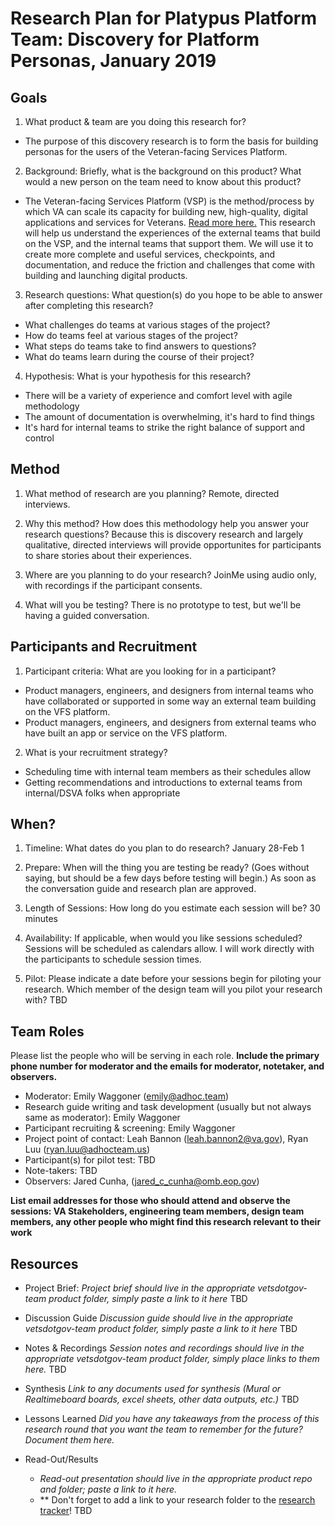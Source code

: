 # Research Plan for Platypus Platform Team: Discovery for Platform Personas, January 2019

## Goals
1. What product & team are you doing this research for?
  - The purpose of this discovery research is to form the basis for building personas for the users of the Veteran-facing Services Platform.
2. Background: Briefly, what is the background on this product? What would a new person on the team need to know about this product?
  - The Veteran-facing Services Platform (VSP) is the method/process by which VA can scale its capacity for building new, high-quality, digital applications and services for Veterans. [Read more here.](https://github.com/department-of-veterans-affairs/vets.gov-team/tree/master/Products/Platform/Platform%20Support#problem-statement) This research will help us understand the experiences of the external teams that build on the VSP, and the internal teams that support them. We will use it to create more complete and useful services, checkpoints, and documentation, and reduce the friction and challenges that come with building and launching digital products. 
3. Research questions: What question(s) do you hope to be able to answer after completing this research?
  - What challenges do teams at various stages of the project?
  - How do teams feel at various stages of the project?
  - What steps do teams take to find answers to questions?
  - What do teams learn during the course of their project?
    
4. Hypothesis: What is your hypothesis for this research?
  - There will be a variety of experience and comfort level with agile methodology
  - The amount of documentation is overwhelming, it's hard to find things
  - It's hard for internal teams to strike the right balance of support and control
  
## Method
1.	What method of research are you planning?
Remote, directed interviews. 
  
2.	Why this method? How does this methodology help you answer your research questions?
Because this is discovery research and largely qualitative, directed interviews will provide opportunites for participants to share stories about their experiences.

3.	Where are you planning to do your research? 
JoinMe using audio only, with recordings if the participant consents.

4.	What will you be testing?
There is no prototype to test, but we'll be having a guided conversation.

## Participants and Recruitment
1.	Participant criteria: What are you looking for in a participant?
- Product managers, engineers, and designers from internal teams who have collaborated or supported in some way an external team building on the VFS platform.
- Product managers, engineers, and designers from external teams who have built an app or service on the VFS platform.
2.	What is your recruitment strategy? 
- Scheduling time with internal team members as their schedules allow
- Getting recommendations and introductions to external teams from internal/DSVA folks when appropriate

## When? 
1.	Timeline: What dates do you plan to do research? 
January 28-Feb 1

2.	Prepare: When will the thing you are testing be ready? (Goes without saying, but should be a few days before testing will begin.) 
As soon as the conversation guide and research plan are approved.

3. Length of Sessions: How long do you estimate each session will be?
30 minutes

4.	Availability: If applicable, when would you like sessions scheduled? 
Sessions will be scheduled as calendars allow. I will work directly with the participants to schedule session times.

5.	Pilot: Please indicate a date before your sessions begin for piloting your research. Which member of the design team will you pilot your research with? 
TBD

## Team Roles
Please list the people who will be serving in each role. **Include the primary phone number for moderator and the emails for moderator, notetaker, and observers.** 

- Moderator: Emily Waggoner (emily@adhoc.team)
- Research guide writing and task development (usually but not always same as moderator): Emily Waggoner
- Participant recruiting & screening: Emily Waggoner
- Project point of contact: Leah Bannon (leah.bannon2@va.gov), Ryan Luu (ryan.luu@adhocteam.us)
- Participant(s) for pilot test: TBD
- Note-takers: TBD
- Observers: Jared Cunha, (jared_c_cunha@omb.eop.gov)

**List email addresses for those who should attend and observe the sessions: VA Stakeholders, engineering team members, design team members, any other people who might find this research relevant to their work**

## Resources
- Project Brief: 
*Project brief should live in the appropriate vetsdotgov-team product folder, simply paste a link to it here*
TBD
- Discussion Guide
*Discussion guide should live in the appropriate vetsdotgov-team product folder, simply paste a link to it here*
TBD
- Notes & Recordings
*Session notes and recordings should live in the appropriate vetsdotgov-team product folder, simply place links to them here.*
TBD
- Synthesis
*Link to any documents used for synthesis (Mural or Realtimeboard boards, excel sheets, other data outputs, etc.)* 
TBD
- Lessons Learned
*Did you have any takeaways from the process of this research round that you want the team to remember for the future? Document them here.* 

- Read-Out/Results
  - *Read-out presentation should live in the appropriate product repo and folder; paste a link to it here.* 
  - ** Don't forget to add a link to your research folder to the [research tracker](https://github.com/department-of-veterans-affairs/va.gov-team/blob/master/platform/research/research-history.md)!
  TBD
